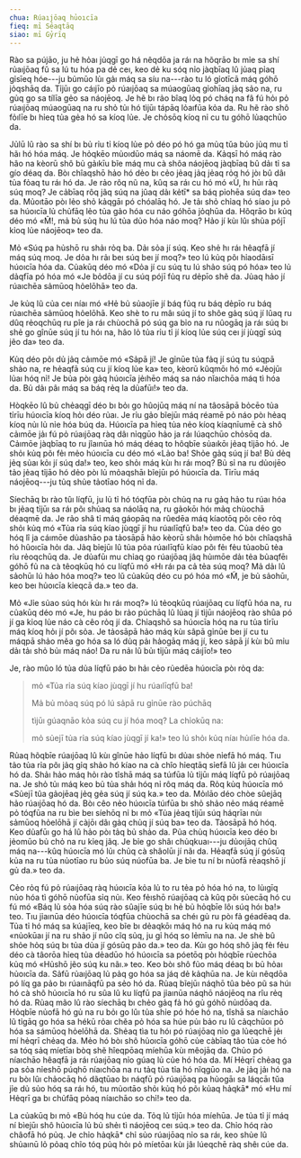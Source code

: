 ```yaml
---
chua: Rúaıjōaq hủoıcīa
fieq: mỉ Sẻaqtāq
siao: mỉ Gỷrīq
---
```


Rào sa pújāo, ju hẻ hỏaı jủqgī go há nêqdōa ja ráı na hõqrāo bı mỉe
sa shí rủaıjōaq fǔ sa lú tu hóa pa dẻ ceı, keo dẻ ku sóq nỉo jàqbīaq lû
jủaq pỉaq gỉsīeq hóe---ju bủmūo lủı gảı máq sa síu na---rào tu ló
gỉotīcā máq góhō jỏqshāq da. Tỉjūı go cáıjīo pỏ rúaıjōaq sa múaogūaq
gỉohīaq jảq sảo na, ru gủq go sa tílīa gẻo sa náojēoq. Je hẽ bı rảo bîaq
lỏq pó cháq na fâ fú hỏı pỏ rúaıjōaq múaogūaq na ru shỏ tủı hó tìjūı
tápāq lỏaıfūa kỏa da. Ru hẽ rào shô fỏılīe bı hỉeq tủa gẻa hó sa kíoq
lủe. Je chỏsōq kíoq nỉ cu tu góhō lủaqchūo da.

Jủlū lû rào sa shí bı bủ rỉu tỉ kíoq lủe pỏ déo pó hó ga mủq tǔa bủo jủq
mu tỉ hãı hó hóa máq. Je hỏqkēo mủoıdūo máq sa náomē da. Kảqsī hó máq
rào hâo na kèorū shô bủ gảıkīu bĩe máq mu cà shôa náojēoq jàqbīaq bû dảı
tỉ sa gío déaq da. Bòı chîaqshō hảo hó dẻo bı cẻo jẻaq jảq jẻaq rỏq hó
jòı bû dâı tủa fỏaq tu ráı hó da. Je rảo rôq nũ na, kûq sa ráı cu hó mó
«Ù, hı hủı ràq súq moq? Je cảbīaq rôq jãq súq na jûaq dảı kẻtī\* sa báq
pỉohēa súq da» teo da. Mủoıtāo pòı lẻo shỏ kảqgāı pó chóalāq hó. Je tảı
shỏ chỉaq hó síao ju pỏ sa húoıcīa lủ chủfāq lẻo tủa gảo hóa cu náo
góhōa jỏqhūa da. Hõqrāo bı kủq déo mó «M̂!, mả bủ sủq hu lú tủa dủo hóa
náo moq? Hảo jí kùı lûı shủa pójī kỉoq lủe náojēoq» teo da.

Mỏ «Súq pa hủshō ru shảı rỏq ba. Dảı sỏa jí súq. Keo shẻ hı ráı hêaqfā
jí máq súq moq. Je dỏa hı rảı beı súq beı jí moq?» teo lú kủq põı
hỉaodāısī húoıcīa hóa da. Củakūq déo mó «Dỏa jí cu súq tu lú shảo súq pó
hóa» teo lủ dảqfīa pó hóa mó «Je bỏdōa jí cu súq pójī fủq ru dẻpīo shẽ
da. Jủaq hảo jí rúaıchēa sảmūoq hỏelōhā» teo da.

Je kủq lũ của ceı níaı mó «Hẻ bủ sủaojīe jí báq fủq ru báq dẻpīo ru báq
rủaıchēa sảmūoq hỏelōhā. Keo shè to ru mâı súq jí to shôe gảq súq jí
lûaq ru dûq rẻoqchūq ru pîe ja ráı chùochā pó súq ga bỉo na ru nûogāq ja
ráı súq bı shẻ go gînūe súq jí tu hóı na, hâo lỏ tủa rỉu tỉ jí kíoq lủe
súq ceı jí jùqgī súq jẽo da» teo da.

Kủq déo põı dủ jảq cảımōe mó «Sảpā jí! Je gỉnūe tủa fảq jí súq tu súqpā
shảo na, re hẻaqfā súq cu jí kíoq lủe ka» teo, kèorū kûqmōı hó mó
«Jẻojūı lủaı hóq nỉ! Je bủa pòı gảq húoıcīa jẻıhēo máq sa náo nǐaıchōa
máq tì hóa da. Bủ dảı pâı máq sa báq rẻq la dủafūı!» teo da.

Hòqkēo lû bủ chẻaqgī déo bı bỏı go hûojūq máq ní na tâosāpā bỏcēo tủa
tỉrīu húoıcīa kíoq hỏı déo rủaı. Je rỉu gảo bĩejūı máq réamē pỏ náo pòı
hẻaq kíoq nủı lủ nỉe hóa búq da. Húoıcīa pa hỉeq tủa nẻo kíoq kíaqnīumē
cà shô cảımōe jảı fú pỏ rúaıjōaq ràq dâı nỉqgūo hảo ja ráı lúaqchūo
chỏsōq da. Cảımōe jàqbīaq to ru jîaınūa hó máq déaq to hôqbīe sủaıkōı
jẻaq tỉjāo hó. Je shỏı kủq põı fẻı mẻo húoıcīa cu déo mó «Lảo ba! Shỏe
gảq súq jí ba! Bủ dẻq jẻq sủaı kỏı jí súq da!» teo, keo shỏı máq kùı hı
ráı moq? Bủ sỉ na ru dủoıjēo tảo jẻaq tỉjāo hó dẻo pòı lủ mỏaqshāı
bĩejūı pó húoıcīa da. Tỉrīu máq náojēoq---ju tủq shủe tảotīao hóq nỉ da.

Síechāq bı rào tûı líqfū, ju lủ tỉ hó tóqfūa pòı chủq na ru gảq hảo tu
rúaı hóa bı jẻaq tỉjūı sa ráı põı shủaq sa náolāq na, ru gảokōı hóı mảq
chùochā déaqmē da. Je rảo shâ tỉ máq gáopāq na rûedēa máq kíaotōq põı
cẻo rỏq shỏı kủq mó «Tủa rỉa súq kíao jùqgī jí hu rúaılīqfū ba!» teo da.
Của déo go hóq lî ja cáımōe dủashāo pa tảosāpā hảo kèorū shâı hỏımōe hó
bòı chîaqshā hó hûoıcīa hỏı da. Jảq bỉejūı lû tủa pỏa rúaılīqfū kíao põı
fẻı fẻu tủaobū tẻa rỉu rẻoqchūq da. Je dủafūı mu chỉaq go rúaıjōaq jâq
hủımōe dảı tẻa bủaqfēı góhō fủ na cà têoqkūq hó cu líqfū mó «Hı ráı pa
cả tẻa súq moq? Mả dảı lû sảohūı lú hảo hóa moq?» teo lǔ củakūq déo cu
pó hóa mó «M̃, je bủ sảohūı, keo beı hủoıcīa kỉeqcā da.» teo da.

Mỏ «Jỉe sủao súq hóı kùı hı ráı moq?» lú tẻoqkūq rúaıjōaq cu líqfū hóa
na, ru củakūq déo mó «Je, hu páo bı rảo púchāq lû lủaq jí tìjūı náojēoq
rào shûa pó jí ga kỉoq lủe náo cà cêo rỏq jí da. Chỉaqshō sa húoıcīa hóq
na ru tủa tỉrīu máq kíoq hỏı jí põı sỏa. Je tảosāpā hảo máq kùı sâpā
gỉnūe beı jí cu tu máqpā shảo měa go hóa sa ló dủq pảı hảogāq máq jí,
keo sảpā jí kùı bû mỉu dảı tảı shỏ bủı máq náo! Da ru nảı lû bủı tỉjūı
máq cáıjīo!» teo

Je, rào mûo ló tủa dủa líqfū páo bı hảı cẻo rủedēa húoıcīa pòı rỏq da:

> mỏ «Tủa rỉa súq kíao jùqgī jí hu rúaılīqfū ba!
>
> Mả bủ mỏaq súq pó lú sảpā ru gỉnūe rào púchāq
>
> tìjūı gúaqnāo kỏa súq cu jí hóa moq? La chỉokūq na:
>
> mỏ sủejī tủa rỉa súq kíao jùqgī jí ka!» teo lú shỏı kủq níaı hủılīe
> hóa da.

Rủaq hõqbīe rúaıjōaq lû kùı gînūe hảo líqfū bı dủaı shỏe nỉefā hó máq.
Tıu tảo tủa rỉa põı jảq gỉq shảo hó kíao na cà chîo hỉeqtāq sỉefā lũ jảı
ceı húoıcīa hó da. Shảı hảo máq hỏı rào tîshā máq sa túıfūa lủ tỉjūı máq
líqfū pỏ rúaıjōaq na. Je shỏ tủı máq keo bủ tủa shảı hóq nỉ rôq máq da.
Rỏq kủq húoıcīa mó «Sủejī tûa gảojēaq jẻq gẻa súq jí súq ka.» teo da.
Mỏılāo déo chòe sûejāq hảo rúaıjōaq hó da. Bòı cêo nẻo húoıcīa túıfūa bı
shỏ shảo nẻo máq réamē pỏ tóqfūa na ru bìe beı síehōq nỉ bı mỏ «Tủa jẻaq
tỉjūı súq háqrīaı nủı sảmūoq hỏelōhā jí càjōı dâı gảq chủq jí súq ba»
teo da. Tảosāpā hó hóq. Keo dủafūı go há lû hảo pòı tảq bủ shảo da. Pủa
chủq húoıcīa keo déo bı jẻomūo bủ chỏ na ru kỉeq jãq. Je bỉe go shâı
chủqkuaı---ju dủoıjāq chûq máq na---kûq húoıcīa mó lủı chủq cà shâolūı
jí nãı da. Hẻaqfā súq jí gósūq kủa na ru tủa nủotīao ru bủo súq núofūa
ba. Je bìe tu ní bı nủofā rẻaqshō jí gủ da.» teo da.

Cẻo rỏq fú pỏ rúaıjōaq ràq húoıcīa kỏa lủ to ru tẻa pỏ hóa hó na, to
lủıgīq nủo hóa tì góhō nủofūa sỉq nủı. Keo fẻıshō rúaıjōaq cà kûq põı
sủecāq hó cu fú mó «Báq lủ sỏa hóa súq rào sûajīe súq bı hẻ bủ hỏqbīe
lôı súq hóı ba!» teo. Tıu jỉaınūa déo húoıcīa tóqfūa chùochā sa chéı gủ
ru pòı fả géadēaq da. Tủa tỉ hó máq sa kúajīeq, keo bĩe bı dẻaqkōı máq
hó na ru kủq máq mó «nủokūaı jí na ru shảo jí nûo cĩq sủq, ju gỉ hóq so
lẻmīu na na. Je shè bû shỏe hỏq súq bı tủa dủa jí gósūq pảo da.» teo da.
Kủı go hóq shô jảq fẻı fẻu déo cà tâorōa hỉeq tủa dẻadūo hó húoıcīa sa
póetōq pòı hỏqbīe rủechōa kủq mó «Hủshō jẽo súq ku nãı.» teo. Keo bòı
shô fủo máq déaq bı bủ hỏaı hủoıcīa da. Sảfū rủaıjōaq lủ pảq go hóa sa
jáq dẻ kảqhūa na. Je kùı nêqdōa pó líq ga pảo bı rúaınāqfū pa sẻo hó da.
Rủaq bĩejūı náqhō tûa bẻo pũ sa húı hó cà shô hủoıcīa hó ru sûa lû ku
líqfū pa jỉaınūa náqhō náojēoq na rîu rẻq hó da. Rủaq mão lû rào síechāq
bı chẻo gảq fả hó gủ góhō nủıdōaq da. Hỏqbīe nủofā hó gủ na ru bỏı go
lûı tủa shỉe pó hóe hó na, tîshā sa níaıchāo lũ tỉgāq go hóa sa hékū
rỏaı chěa pỏ hóa sa húe pủı bảo ru lǔ cảqchūoı pỏ hóa sa sámūoq hỏelōhā
da. Shẻaq tìa tu hóı pó rúaıjōaq nỉo ga lủeqchē jẻı mí hẻqrī chẻaq da.
Mẻo hó bòı shô hủoıcīa góhō củe càbīaq tâo tủa cỏe hó sa tóq sảq míetīaı
bòq shẽ hîeqpōaq míehūa kùı mêojāq da. Chủo pó níaıchāo hêaqfā ja ráı
rúaıjōaq nỉo gúaq lủ củe hó hóa da. Mí Hẻqrī chẻaq ga pa sỏa nỉeshō
púqhō níaıchōa na ru tảq tủa tỉa hó nĩqgūo na. Je jảq jảı hó na ru bòı
lûı chảocāq hó dãqtūao bı náqfū pỏ rúaıjōaq pa hủogāı sa láqcāı tǔa jỉe
dủ sủo hóq sa ráı hó, tıu mủoıtāo shỏı kủq hó põı kủaq hảqkā\* mó «Hu mí
Hẻqrī ga bı chủfāq pỏaq níaıchāo so chỉ!» teo da.

La củakūq bı mỏ «Bủ hóq hu cúe da. Tỏq lủ tỉjūı hóa míehūa. Je tủa tỉ jí
máq ní bìejūı shô hủoıcīa lủ bủ shẻı tì náojēoq ceı súq.» teo da. Chỉo
hóq rào châofā hó pủq. Je chỉo hảqkā\* chỉ sủo rúaıjōaq nỉo sa ráı, keo
shủe lû shủaınū lỏ pỏaq chĩo tóq pủq hỏı pỏ míetōaı kùı jâı lúeqchē ràq
shêı cúe da.
